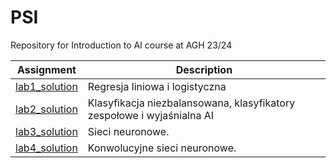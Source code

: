 # PSI
Repository for Introduction to AI course at AGH 23/24

| Assignment  | Description
| ------------- | ------------- | 
| [lab1_solution](https://github.com/dominiks01/PSI/blob/main/lab1/lab_1.ipynb) | Regresja liniowa i logistyczna | 
| [lab2_solution](https://github.com/dominiks01/PSI/blob/main/lab2/lab_2.ipynb) | Klasyfikacja niezbalansowana, klasyfikatory zespołowe i wyjaśnialna AI | 
| [lab3_solution](https://github.com/dominiks01/PSI/blob/main/lab3/lab_3.ipynb) | Sieci neuronowe.| 
| [lab4_solution](https://github.com/dominiks01/PSI/blob/main/lab4/lab_4.ipynb) | Konwolucyjne sieci neuronowe. | 
